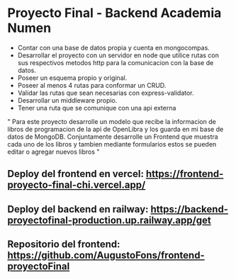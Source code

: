 # Proyecto Final - Backend Academia Numen
- Contar con una base de datos propia y cuenta en mongocompas.
- Desarrollar el proyecto con un servidor en node que utilice rutas con sus respectivos metodos http para la comunicacion con la base de datos.
- Poseer un esquema propio y original.
- Poseer al menos 4 rutas para conformar un CRUD.
- Validar las rutas que sean necesarias con express-validator.
- Desarrollar un middleware propio.
- Tener una ruta que se comunique con una api externa

" Para este proyecto desarrolle un modelo que recibe la informacion de libros de programacion de la api de OpenLibra y los guarda en mi base de datos de MongoDB. Conjuntamente desarrolle un Frontend que muestra cada uno de los libros y tambien mediante formularios estos se pueden editar o agregar nuevos libros "

## Deploy del frontend en vercel: https://frontend-proyecto-final-chi.vercel.app/


## Deploy del backend en railway: https://backend-proyectofinal-production.up.railway.app/get

## Repositorio del frontend: https://github.com/AugustoFons/frontend-proyectoFinal
